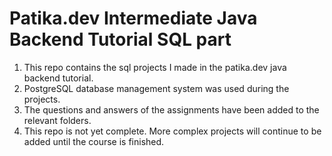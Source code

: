 # Patika.dev Intermediate Java Backend Tutorial SQL part

1. This repo contains the sql projects I made in the patika.dev java backend tutorial.
2. PostgreSQL database management system was used during the projects.
3. The questions and answers of the assignments have been added to the relevant folders.
4. This repo is not yet complete. More complex projects will continue to be added until the course is finished.